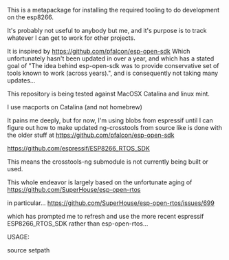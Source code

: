 This is a metapackage for installing the required tooling to
do development on the esp8266.

It's probably not useful to anybody but me, and it's purpose
is to track whatever I can get to work for other projects.

It is inspired by 
https://github.com/pfalcon/esp-open-sdk
Which unfortunately hasn't been updated in over a year, and which
has a stated goal of "The idea behind esp-open-sdk was to provide 
conservative set of tools known to work (across years).", and is
consequently not taking many updates...


This repository is being tested against MacOSX Catalina and
linux mint.

I use macports on Catalina (and not homebrew)

It pains me deeply, but for now, I'm using blobs from espressif until
I can figure out how to make updated ng-crosstools from source like
is done with the older stuff at https://github.com/pfalcon/esp-open-sdk

https://github.com/espressif/ESP8266_RTOS_SDK

This means the crosstools-ng submodule is not currently being built or used.

This whole endeavor is largely based on the unfortunate aging of
https://github.com/SuperHouse/esp-open-rtos

in particular...
https://github.com/SuperHouse/esp-open-rtos/issues/699

which has prompted me to refresh and use the more recent espressif
ESP8266_RTOS_SDK rather than esp-open-rtos...


USAGE:

source setpath

